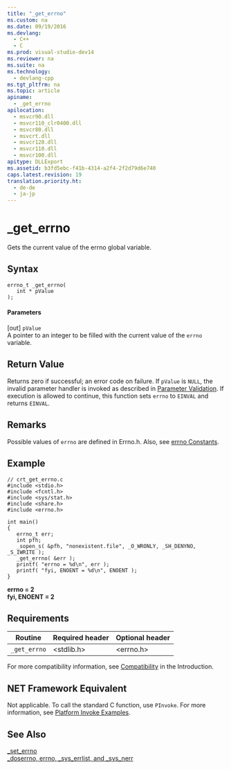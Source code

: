 ```yaml
---
title: "_get_errno"
ms.custom: na
ms.date: 09/19/2016
ms.devlang: 
  - C++
  - C
ms.prod: visual-studio-dev14
ms.reviewer: na
ms.suite: na
ms.technology: 
  - devlang-cpp
ms.tgt_pltfrm: na
ms.topic: article
apiname: 
  - _get_errno
apilocation: 
  - msvcr90.dll
  - msvcr110_clr0400.dll
  - msvcr80.dll
  - msvcrt.dll
  - msvcr120.dll
  - msvcr110.dll
  - msvcr100.dll
apitype: DLLExport
ms.assetid: b3fd5ebc-f41b-4314-a2f4-2f2d79d6e740
caps.latest.revision: 19
translation.priority.ht: 
  - de-de
  - ja-jp
---
```

# _get_errno
Gets the current value of the errno global variable.  
  
## Syntax  
  
```  
errno_t _get_errno(   
   int * pValue   
);  
```  
  
#### Parameters  
 [out] `pValue`  
 A pointer to an integer to be filled with the current value of the `errno` variable.  
  
## Return Value  
 Returns zero if successful; an error code on failure. If `pValue` is `NULL`, the invalid parameter handler is invoked as described in [Parameter Validation](../vs140/Parameter-Validation.md). If execution is allowed to continue, this function sets `errno` to `EINVAL` and returns `EINVAL`.  
  
## Remarks  
 Possible values of `errno` are defined in Errno.h. Also, see [errno Constants](../vs140/errno-Constants.md).  
  
## Example  
  
```  
// crt_get_errno.c  
#include <stdio.h>  
#include <fcntl.h>  
#include <sys/stat.h>  
#include <share.h>  
#include <errno.h>  
  
int main()  
{  
   errno_t err;  
   int pfh;  
   _sopen_s( &pfh, "nonexistent.file", _O_WRONLY, _SH_DENYNO, _S_IWRITE );  
   _get_errno( &err );  
   printf( "errno = %d\n", err );  
   printf( "fyi, ENOENT = %d\n", ENOENT );  
}  
```  
  
 **errno = 2**  
**fyi, ENOENT = 2**   
## Requirements  
  
|Routine|Required header|Optional header|  
|-------------|---------------------|---------------------|  
|`_get_errno`|<stdlib.h>|<errno.h>|  
  
 For more compatibility information, see [Compatibility](../vs140/Compatibility.md) in the Introduction.  
  
## NET Framework Equivalent  
 Not applicable. To call the standard C function, use `PInvoke`. For more information, see [Platform Invoke Examples](assetId:///15926806-f0b7-487e-93a6-4e9367ec689f).  
  
## See Also  
 [_set_errno](../vs140/_set_errno.md)   
 [_doserrno, errno, _sys_errlist, and _sys_nerr](../vs140/errno--_doserrno--_sys_errlist--and-_sys_nerr.md)